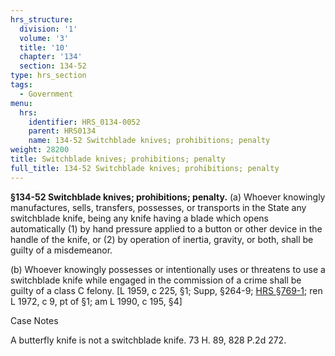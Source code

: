 ```yaml
---
hrs_structure:
  division: '1'
  volume: '3'
  title: '10'
  chapter: '134'
  section: 134-52
type: hrs_section
tags:
  - Government
menu:
  hrs:
    identifier: HRS_0134-0052
    parent: HRS0134
    name: 134-52 Switchblade knives; prohibitions; penalty
weight: 28200
title: Switchblade knives; prohibitions; penalty
full_title: 134-52 Switchblade knives; prohibitions; penalty
---
```

**§134-52 Switchblade knives; prohibitions; penalty.** (a) Whoever knowingly manufactures, sells, transfers, possesses, or transports in the State any switchblade knife, being any knife having a blade which opens automatically (1) by hand pressure applied to a button or other device in the handle of the knife, or (2) by operation of inertia, gravity, or both, shall be guilty of a misdemeanor.

(b) Whoever knowingly possesses or intentionally uses or threatens to use a switchblade knife while engaged in the commission of a crime shall be guilty of a class C felony. [L 1959, c 225, §1; Supp, §264-9; [HRS §769-1](/title-37/chapter-769/section-769-1/); ren L 1972, c 9, pt of §1; am L 1990, c 195, §4]

Case Notes

A butterfly knife is not a switchblade knife. 73 H. 89, 828 P.2d 272.